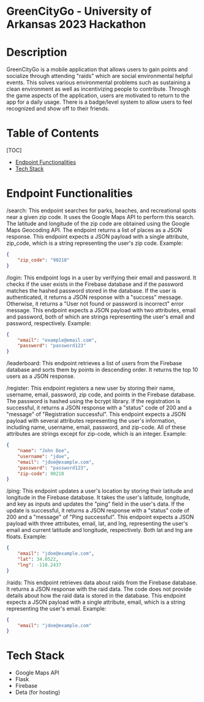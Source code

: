 # GreenCityGo - University of Arkansas 2023 Hackathon

# Description

GreenCityGo is a mobile application that allows users to gain points and socialize through attending "raids" which are social environmental helpful events. This solves various
environmental problems such as sustaining a clean environment as well as incentivizing people to contribute. Through the game aspects of the application, users are motivated to
return to the app for a daily usage. There is a badge/level system to allow users to feel recognized and show off to their friends.

# Table of Contents 
[TOC]

- [Endpoint Functionalities](#EndpointFunctionalities)
- [Tech Stack](#TechStack)

# Endpoint Functionalities
/search: This endpoint searches for parks, beaches, and recreational spots near a given zip code. It uses the Google Maps API to perform this search. The latitude and longitude of the zip code are obtained using the Google Maps Geocoding API. The endpoint returns a list of places as a JSON response. This endpoint expects a JSON payload with a single attribute, zip_code, which is a string representing the user's zip code. Example:

```json
{
    "zip_code": "90210"
}   
```

/login: This endpoint logs in a user by verifying their email and password. It checks if the user exists in the Firebase database and if the password matches the hashed password stored in the database. If the user is authenticated, it returns a JSON response with a "success" message. Otherwise, it returns a "User not found or password is incorrect" error message. This endpoint expects a JSON payload with two attributes, email and password, both of which are strings representing the user's email and password, respectively. Example:

```json
{
    "email": "example@email.com",
    "password": "password123"
}
```

/leaderboard: This endpoint retrieves a list of users from the Firebase database and sorts them by points in descending order. It returns the top 10 users as a JSON response.

/register: This endpoint registers a new user by storing their name, username, email, password, zip code, and points in the Firebase database. The password is hashed using the bcrypt library. If the registration is successful, it returns a JSON response with a "status" code of 200 and a "message" of "Registration successful". This endpoint expects a JSON payload with several attributes representing the user's information, including name, username, email, password, and zip-code. All of these attributes are strings except for zip-code, which is an integer. Example:

```json
{
    "name": "John Doe",
    "username": "jdoe",
    "email": "jdoe@example.com",
    "password": "password123",
    "zip-code": 90210
}
```

/ping: This endpoint updates a user's location by storing their latitude and longitude in the Firebase database. It takes the user's latitude, longitude, and key as inputs and updates the "ping" field in the user's data. If the update is successful, it returns a JSON response with a "status" code of 200 and a "message" of "Ping successful". This endpoint expects a JSON payload with three attributes, email, lat, and lng, representing the user's email and current latitude and longitude, respectively. Both lat and lng are floats. Example:

```json
{
    "email": "jdoe@example.com",
    "lat": 34.0522,
    "lng": -118.2437
}
```

/raids: This endpoint retrieves data about raids from the Firebase database. It returns a JSON response with the raid data. The code does not provide details about how the raid data is stored in the database. This endpoint expects a JSON payload with a single attribute, email, which is a string representing the user's email. Example:

```json
{
    "email": "jdoe@example.com"
}
```

# Tech Stack
- Google Maps API
- Flask
- Firebase
- Deta (for hosting)